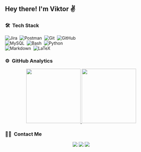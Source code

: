 <h2>Hey there! I'm Viktor ✌️</h2>

### 🛠 &nbsp;Tech Stack
![Jira](https://img.shields.io/badge/-Jira-05122A?style=flat&logo=jira)&nbsp;
![Postman](https://img.shields.io/badge/-Postman-05122A?style=flat&logo=postman)&nbsp;
![Git](https://img.shields.io/badge/-Git-05122A?style=flat&logo=git)&nbsp;
![GitHub](https://img.shields.io/badge/-GitHub-05122A?style=flat&logo=github)&nbsp;\
![MySQL](https://img.shields.io/badge/-MySQL-05122A?style=flat&logo=MySQL)&nbsp;
![Bash](https://img.shields.io/badge/-Bash-05122A?style=flat&logo=GNU%20Bash)&nbsp;
![Python](https://img.shields.io/badge/-Python-05122A?style=flat&logo=python)&nbsp;\
![Markdown](https://img.shields.io/badge/-Markdown-05122A?style=flat&logo=markdown)&nbsp;
![LaTeX](https://img.shields.io/badge/-LaTeX-05122A?style=flat&logo=latex)&nbsp;

### ⚙️ &nbsp;GitHub Analytics
<p align="center">
<a href="https://github.com/salveffy">
  <img height="180em" src="https://github-readme-stats-eight-theta.vercel.app/api?username=salveffy&show_icons=true&theme=nord&include_all_commits=true&count_private=true"/>
  <img height="180em" src="https://github-readme-stats-eight-theta.vercel.app/api/top-langs/?username=salveffy&layout=compact&langs_count=8&theme=nord"/>
</a>
</p>

### 🤝🏻 &nbsp;Contact Me
<p align="center">
<a href="https://t.me/salveffy"><img src="https://img.shields.io/badge/-salveffy-0077B5?style=flat&logo=telegram&logoColor=white"/></a>
<a href="mailto:salveffy@gmail.com"><img src="https://img.shields.io/badge/-salveffy@gmail.com-D14836?style=flat&logo=Gmail&logoColor=white"/></a>
<a href="https://www.linkedin.com/in/viktor-sudarinen-02021b214/"><img src="https://img.shields.io/badge/-Viktor%20Sudarinen-0077B5?style=flat&logo=Linkedin&logoColor=white"/></a>
</p>
